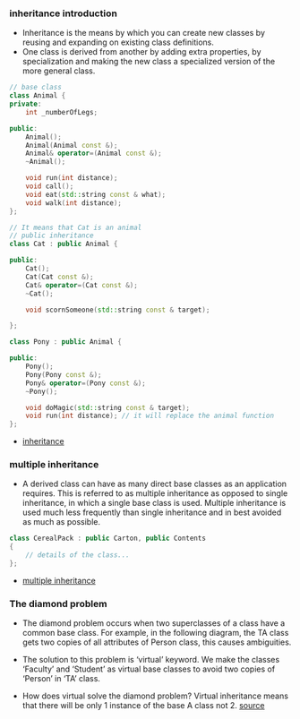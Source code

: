 ### inheritance introduction

- Inheritance is the means by which you can create new classes by reusing and expanding on existing class definitions.
- One class is derived from another by adding extra properties, by specialization and making the new class a specialized version of the more general class.

```c++
// base class
class Animal {
private:
	int _numberOfLegs;

public:
	Animal();
	Animal(Animal const &);
	Animal& operator=(Animal const &);
	~Animal();

	void run(int distance);
	void call();
	void eat(std::string const & what);
	void walk(int distance);
};

// It means that Cat is an animal
// public inheritance
class Cat : public Animal {

public:
	Cat();
	Cat(Cat const &);
	Cat& operator=(Cat const &);
	~Cat();

	void scornSomeone(std::string const & target);

};

class Pony : public Animal {

public:
	Pony();
	Pony(Pony const &);
	Pony& operator=(Pony const &);
	~Pony();

	void doMagic(std::string const & target);
	void run(int distance); // it will replace the animal function
};
```

- [inheritance](https://www.youtube.com/watch?v=TLQzg0b-AY4)<br>

### multiple inheritance

- A derived class can have as many direct base classes as an application requires. This is referred to as multiple inheritance as opposed to single inheritance, in which a single base class is used. Multiple inheritance is used much less frequently than single inheritance and in best avoided as much as possible.
  <br>

```c++
class CerealPack : public Carton, public Contents
{
	// details of the class...
};
```

- [multiple inheritance](https://www.youtube.com/watch?v=AeVSaQ8HLMU)

### The diamond problem

- The diamond problem occurs when two superclasses of a class have a common base class. For example, in the following diagram, the TA class gets two copies of all attributes of Person class, this causes ambiguities.

- The solution to this problem is ‘virtual’ keyword. We make the classes ‘Faculty’ and ‘Student’ as virtual base classes to avoid two copies of ‘Person’ in ‘TA’ class.

* How does virtual solve the diamond problem? Virtual inheritance means that there will be only 1 instance of the base A class not 2. [source](https://stackoverflow.com/questions/2659116/how-does-virtual-inheritance-solve-the-diamond-multiple-inheritance-ambiguit)
